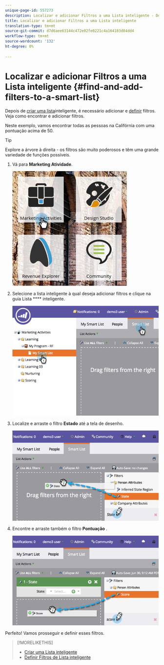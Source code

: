 ```yaml
---
unique-page-id: 557273
description: Localizar e adicionar Filtros a uma Lista inteligente - Documentos do Marketing - Documentação do produto
title: Localizar e adicionar Filtros a uma Lista inteligente
translation-type: tm+mt
source-git-commit: d7d6aee63144c472e02fe0221c4a164183d04dd4
workflow-type: tm+mt
source-wordcount: '132'
ht-degree: 0%

---
```



# Localizar e adicionar Filtros a uma Lista inteligente {#find-and-add-filters-to-a-smart-list}

Depois de [criar uma lista](create-a-smart-list.md)inteligente, é necessário adicionar e [definir](define-smart-list-filters.md) filtros. Veja como encontrar e adicionar filtros.

Neste exemplo, vamos encontrar todas as pessoas na Califórnia com uma pontuação acima de 50.

>[!TIP]
>
>Explore a árvore à direita - os filtros são muito poderosos e têm uma grande variedade de funções possíveis.

1. Vá para **Marketing Atividade**.

   ![](assets/ma.png)

1. Selecione a lista inteligente à qual deseja adicionar filtros e clique na guia Lista **** inteligente.

   ![](assets/two.png)

1. Localize e arraste o filtro **Estado** até a tela de desenho.

   ![](assets/three.png)

1. Encontre e arraste também o filtro **Pontuação** .

   ![](assets/four.png)

Perfeito! Vamos prosseguir e definir esses filtros.

>[!MORELIKETHIS]
>
>* [Criar uma Lista inteligente](create-a-smart-list.md)
>* [Definir Filtros de Lista inteligente](define-smart-list-filters.md)

>



